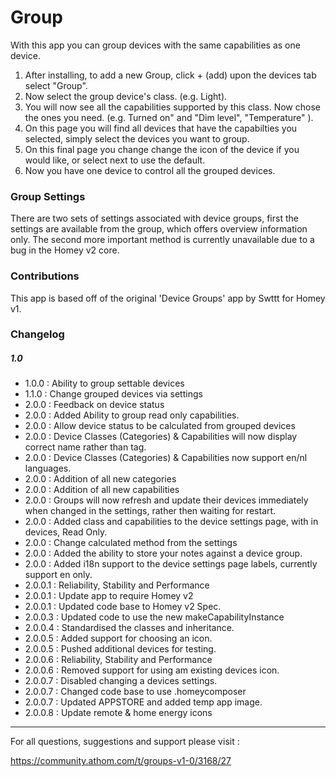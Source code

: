 
# Group

With this app you can group devices with the same capabilities as one device.

1. After installing, to add a new Group, click  + (add) upon the devices tab select "Group".
2. Now select the group device's class. (e.g. Light).
3. You will now see all the capabilities supported by this class. Now chose the ones you need. (e.g. Turned on" and "Dim level", "Temperature" ).
4. On this page you will find all devices that have the capabilties you selected, simply select the devices you want to group.
5. On this final page you change change the icon of the device if you would like, or select next to use the default.
6. Now you have one device to control all the grouped devices.

### Group Settings

There are two sets of settings associated with device groups, first the settings are available from the group, which offers overview information only.
The second more important method is currently unavailable due to a bug in the Homey v2 core.

### Contributions

This app is based off of the original 'Device Groups' app by Swttt for Homey v1.

### Changelog

##### 1.0

- 1.0.0 : Ability to group settable devices
- 1.1.0 : Change grouped devices via settings
- 2.0.0 : Feedback on device status
- 2.0.0 : Added Ability to group read only capabilities.
- 2.0.0 : Allow device status to be calculated from grouped devices
- 2.0.0 : Device Classes (Categories) & Capabilities will now display correct name rather than tag.
- 2.0.0 : Device Classes (Categories) & Capabilities now support en/nl languages.
- 2.0.0 : Addition of all new categories
- 2.0.0 : Addition of all new capabilities
- 2.0.0 : Groups will now refresh and update their devices immediately when changed in the settings, rather then waiting for  restart.
- 2.0.0 : Added class and capabilities to the device settings page, with in devices, Read Only.
- 2.0.0 : Change calculated method from the settings
- 2.0.0 : Added the ability to store your notes against a device group.
- 2.0.0 : Added i18n support to the device settings page labels, currently support en only.
- 2.0.0.1 : Reliability, Stability and Performance
- 2.0.0.1 : Update app to require Homey v2
- 2.0.0.1 : Updated code base to Homey v2 Spec.
- 2.0.0.3 : Updated code to use the new makeCapabilityInstance
- 2.0.0.4 : Standardised the classes and inheritance.
- 2.0.0.5 : Added support for choosing an icon.
- 2.0.0.5 : Pushed additional devices for testing.
- 2.0.0.6 : Reliability, Stability and Performance
- 2.0.0.6 : Removed support for using am existing devices icon.
- 2.0.0.7 : Disabled changing a devices settings.
- 2.0.0.7 : Changed code base to use .homeycomposer
- 2.0.0.7 : Updated APPSTORE and added temp app image.
- 2.0.0.8 : Update remote & home energy icons

---

For all questions, suggestions and support please visit :

https://community.athom.com/t/groups-v1-0/3168/27
